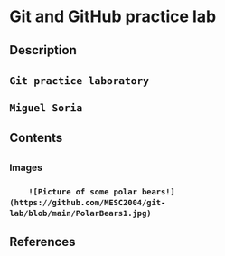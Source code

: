 # Git and GitHub practice lab

<h2>Description<h2>

    Git practice laboratory

    Miguel Soria

<h2>Contents<h2>
    <h3>Images<h3>

        ![Picture of some polar bears!](https://github.com/MESC2004/git-lab/blob/main/PolarBears1.jpg)

<h2>References<h2>
